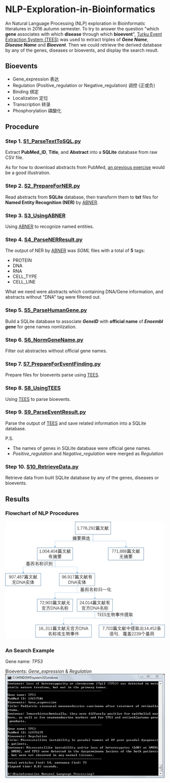 # NLP-Exploration-in-Bioinformatics
An Natural Language Processing (NLP) exploration in Bioinformatic literatures in 2016 autumn semester. To try to answer the question "which **gene** associates with which **disease** through which **bioevent**", [Turku Event Extraction System (TEES)](http://bionlp.utu.fi/eventextractionsoftware.html) was used to extract triples of **_Gene Name_**, **_Disease Name_** and **_Bioevent_**. Then we could retrieve the derived database by any of the genes, diseases or bioevents, and display the search result.

## Bioevents
- Gene_expression 表达
- Regulation (Positive_regulation or Negative_regulation) 调控 (正或负)
- Binding 绑定
- Localization 定位
- Transcription 转录
- Phosphorylation 磷酸化

## Procedure 
### Step 1. [S1_ParseTextToSQL.py](/S1_ParseTextToSQL.py)
Extract **PubMed_ID**, **Title**, and **Abstract** into a **SQLite** database from raw CSV file.

As for how to download abstracts from PubMed, [an previous exercise](https://github.com/az7jh2/Download-PubMed-Abstracts) would be a good illustration.

### Step 2. [S2_PrepareForNER.py](/S2_PrepareForNER.py)
Read abstracts from **SQLite** database, then transform them to **txt** files for **Named Entity Recognition (NER)** by [ABNER](http://pages.cs.wisc.edu/~bsettles/abner/).

### Step 3. [S3_UsingABNER](/S3_UsingABNER)
Using [ABNER](http://pages.cs.wisc.edu/~bsettles/abner/) to recognize named entities.

### Step 4. [S4_ParseNERResult.py](/S4_ParseNERResult.py)
The output of NER by [ABNER](http://pages.cs.wisc.edu/~bsettles/abner/) was *SGML* files with a total of **5** tags:
- PROTEIN
- DNA
- RNA
- CELL_TYPE
- CELL_LINE

What we need were abstracts which containing DNA/Gene information, and abstracts without "DNA" tag were filtered out. 

### Step 5. [S5_ParseHumanGene.py](/S5_ParseHumanGene.py)
Build a SQLite database to associate **_GeneID_** with **official name** of **_Ensembl gene_** for gene names nomlization.

### Step 6. [S6_NormGeneName.py](/S6_NormGeneName.py)
Filter out abstractes without official gene names.

### Step 7. [S7_PrepareForEventFinding.py](/S7_PrepareForEventFinding.py)
Prepare files for bioevents parse using [TEES](http://bionlp.utu.fi/eventextractionsoftware.html).

### Step 8. [S8_UsingTEES](/S8_UsingTEES)
Using [TEES](http://bionlp.utu.fi/eventextractionsoftware.html) to parse bioevents.

### Step 9. [S9_ParseEventResult.py](/S9_ParseEventResult.py)
Parse the output of [TEES](http://bionlp.utu.fi/eventextractionsoftware.html) and save related information into a SQLite database.

P.S.
- The names of genes in SQLite database were official gene names.
- *Positive_regulation* and *Negative_regulation* were merged as *Regulation*

### Step 10. [S10_RetrieveData.py](/S10_RetrieveData.py)
Retrieve data from built SQLite database by any of the genes, diseases or bioevents.

## Results
### Flowchart of NLP Procedures
![Flowchart](/images/Flowchart.png)

### An Search Example
Gene name: *TP53*

Bioevents: *Gene_expression* & *Regulation*
![Search Results](/images/SearchExample.jpg)
